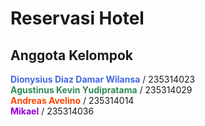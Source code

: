 # Reservasi Hotel

## Anggota Kelompok

<span style="color:royalblue"><b>Dionysius Diaz Damar Wilansa</b></span> / 235314023
<br>
<span style="color:seagreen"><b>Agustinus Kevin Yudipratama</b></span> / 235314029
<br>
<span style="color:orangered"><b>Andreas Avelino</b></span> / 235314014
<br>
<span style="color:darkviolet"><b>Mikael</b></span> / 235314036
